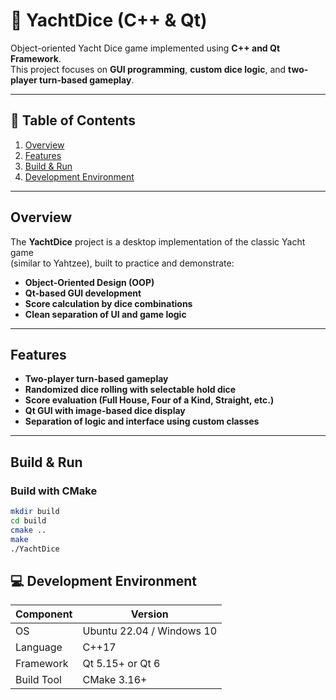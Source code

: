 # 🎲 YachtDice (C++ & Qt)

Object-oriented Yacht Dice game implemented using **C++ and Qt Framework**.  
This project focuses on **GUI programming**, **custom dice logic**, and **two-player turn-based gameplay**.

---

## 📁 Table of Contents

1. [Overview](#overview)  
2. [Features](#features)  
3. [Build & Run](#build--run)
4. [Development Environment](#development-environment)  
---

##  Overview

The **YachtDice** project is a desktop implementation of the classic Yacht game  
(similar to Yahtzee), built to practice and demonstrate:

- **Object-Oriented Design (OOP)**
- **Qt-based GUI development**
- **Score calculation by dice combinations**
- **Clean separation of UI and game logic**

---

##  Features

-  **Two-player turn-based gameplay**  
-  **Randomized dice rolling with selectable hold dice**
-  **Score evaluation (Full House, Four of a Kind, Straight, etc.)**
-  **Qt GUI with image-based dice display**
-  **Separation of logic and interface using custom classes**


---

##  Build & Run

###  Build with CMake

```bash
mkdir build
cd build
cmake ..
make
./YachtDice
```

## 💻 Development Environment
| Component   | Version                     |
|-------------|-----------------------------|
| OS          | Ubuntu 22.04 / Windows 10   |
| Language    | C++17                       |
| Framework   | Qt 5.15+ or Qt 6            |
| Build Tool  | CMake 3.16+                 |
